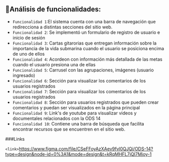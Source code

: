 ## :hammer:Análisis de funcionalidades:

- `Funcionalidad 1`:El sistema cuenta con una barra de navegación que redirecciona a distintas secciones del sitio web.
- `Funcionalidad 2`: Se implementó un formulario de registro de usuario e inicio de sesión
- `Funcionalidad 3`: Cartas gitarorias que entregan información sobre la importancia de la vida submarina cuando el usuario se posiciona encima de uno de ellos
- `Funcionalidad 4`: Acordeon con información más detallada de las metas cuando el usuario presiona una de ellas
- `Funcionalidad 5`: Carrusel con las agrupaciones, imágenes (usuario ingresado)
- `Funcionalidad 6`: Sección para visualizar los comentarios de los usuarios registrados
- `Funcionalidad 7`: Sección para visualizar los comentarios de los usuarios registrados
- `Funcionalidad 8`:  Sección para usuarios registrados que pueden crear comentarios y puedan ser visualizados en la página principal
- `Funcionalidad 9`:  Link's de youtube para visualizar videos y documentales relacionados con la ODS 14
- `Funcionalidad 10`:  Contiene una barra de búsqueda que facilita encontrar recursos que se encuentren en el sitio web.

###Links

`<link>`<https://www.figma.com/file/CSeFFoyAzXAev9fvl0QJQj/ODS-14?type=design&node-id=0%3A1&mode=design&t=kRqMHFL7jQI7Mjoy-1>
